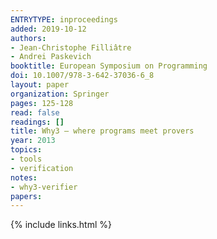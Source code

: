 ```yaml
---
ENTRYTYPE: inproceedings
added: 2019-10-12
authors:
- Jean-Christophe Filliâtre
- Andrei Paskevich
booktitle: European Symposium on Programming
doi: 10.1007/978-3-642-37036-6_8
layout: paper
organization: Springer
pages: 125-128
read: false
readings: []
title: Why3 — where programs meet provers
year: 2013
topics:
- tools
- verification
notes:
- why3-verifier
papers:
---
```


{% include links.html %}
